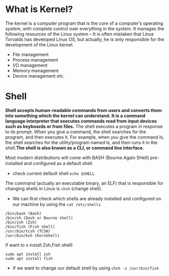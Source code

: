 # What is Kernel?

The kernel is a computer program that is the core of a computer’s operating system, with complete control over everything in the system. It manages the following resources of the Linux system –
It is often mistaken that Linus Torvalds has developed Linux OS, but actually, he is only responsible for the development of the Linux kernel.

- File management
- Process management
- I/O management
- Memory management
- Device management etc.

# Shell

**Shell accepts human-readable commands from users and converts them into something which the kernel can understand. It is a command language interpreter that executes commands read from input devices such as keyboards or from files.** 
The shell executes a program in response to its prompt. When you give a command, the shell searches for the
program, and then executes it. For example, when you give the command ls, the shell searches for the
utility/program named ls, and then runs it in the shell.**The shell is also known as a CLI, or command line interface.**


Most modern distributions will come with BASH (Bourne Again SHell) pre-installed and conﬁgured as a default shell.

- check current default shell `echo $SHELL`

  
The command (actually an executable binary, an ELF) that is responsible for changing shells in Linux is `chsh` (change
shell).


- We can ﬁrst check which shells are already installed and conﬁgured on our machine by using the `cat /etc/shells`

```
/bin/bash (Bash)
/bin/sh (Dash or Bourne shell)
/bin/zsh (Zsh)
/bin/fish (Fish shell)
/usr/bin/tcsh (TCSH)
/usr/bin/ksh (KornShell)
```

if want to s install Zsh,Fish shelll

```
sudo apt install zsh
sudo apt install fish
```

- If we want to change our default shell by using `chsh -s /usr/bin/fish`
  
  
